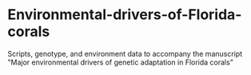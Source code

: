 # Environmental-drivers-of-Florida-corals
Scripts, genotype, and environment data to accompany the manuscript "Major environmental drivers of genetic adaptation in Florida corals"
